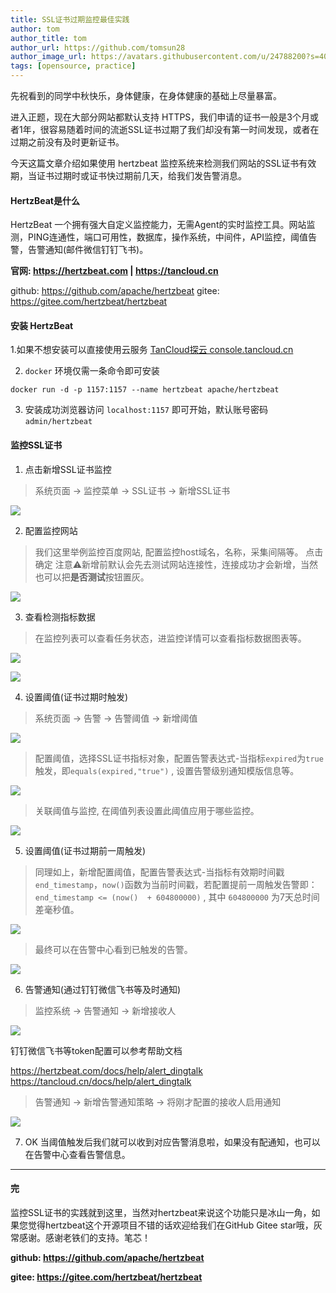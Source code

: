 ```yaml
---
title: SSL证书过期监控最佳实践
author: tom  
author_title: tom   
author_url: https://github.com/tomsun28  
author_image_url: https://avatars.githubusercontent.com/u/24788200?s=400&v=4  
tags: [opensource, practice]
---
```


先祝看到的同学中秋快乐，身体健康，在身体健康的基础上尽量暴富。

进入正题，现在大部分网站都默认支持 HTTPS，我们申请的证书一般是3个月或者1年，很容易随着时间的流逝SSL证书过期了我们却没有第一时间发现，或者在过期之前没有及时更新证书。

今天这篇文章介绍如果使用 hertzbeat 监控系统来检测我们网站的SSL证书有效期，当证书过期时或证书快过期前几天，给我们发告警消息。

#### HertzBeat是什么

HertzBeat 一个拥有强大自定义监控能力，无需Agent的实时监控工具。网站监测，PING连通性，端口可用性，数据库，操作系统，中间件，API监控，阈值告警，告警通知(邮件微信钉钉飞书)。

**官网: <https://hertzbeat.com> | <https://tancloud.cn>**

github: <https://github.com/apache/hertzbeat>
gitee: <https://gitee.com/hertzbeat/hertzbeat>

#### 安装 HertzBeat

1.如果不想安装可以直接使用云服务 [TanCloud探云 console.tancloud.cn](https://console.tancloud.cn)

2. `docker` 环境仅需一条命令即可安装

`docker run -d -p 1157:1157 --name hertzbeat apache/hertzbeat`

3. 安装成功浏览器访问 `localhost:1157` 即可开始，默认账号密码 `admin/hertzbeat`

#### 监控SSL证书

1. 点击新增SSL证书监控

> 系统页面 -> 监控菜单 -> SSL证书 -> 新增SSL证书

![](https://p3-juejin.byteimg.com/tos-cn-i-k3u1fbpfcp/bd53f343a5b54feab62e71458d076441~tplv-k3u1fbpfcp-zoom-1.image)

2. 配置监控网站

> 我们这里举例监控百度网站, 配置监控host域名，名称，采集间隔等。
> 点击确定 注意⚠️新增前默认会先去测试网站连接性，连接成功才会新增，当然也可以把**是否测试**按钮置灰。

![](https://p3-juejin.byteimg.com/tos-cn-i-k3u1fbpfcp/ad1154670648413bb82c8bdeb5b13609~tplv-k3u1fbpfcp-zoom-1.image)

3. 查看检测指标数据

> 在监控列表可以查看任务状态，进监控详情可以查看指标数据图表等。

![](https://p3-juejin.byteimg.com/tos-cn-i-k3u1fbpfcp/f874b45e909c4bb0acdd28b3fb034a61~tplv-k3u1fbpfcp-zoom-1.image)

![](https://p3-juejin.byteimg.com/tos-cn-i-k3u1fbpfcp/ef5d7443f8c04818ae5aa28d421203be~tplv-k3u1fbpfcp-zoom-1.image)

4. 设置阈值(证书过期时触发)

> 系统页面 -> 告警 -> 告警阈值 -> 新增阈值

![](https://p3-juejin.byteimg.com/tos-cn-i-k3u1fbpfcp/8d6205172d43463aa34e534477f132f1~tplv-k3u1fbpfcp-zoom-1.image)

> 配置阈值，选择SSL证书指标对象，配置告警表达式-当指标`expired`为`true`触发，即`equals(expired,"true")` , 设置告警级别通知模版信息等。

![](https://p3-juejin.byteimg.com/tos-cn-i-k3u1fbpfcp/83d17b381d994f26a6240e01915b2001~tplv-k3u1fbpfcp-zoom-1.image)

> 关联阈值与监控, 在阈值列表设置此阈值应用于哪些监控。

![](https://p3-juejin.byteimg.com/tos-cn-i-k3u1fbpfcp/9b9063d7bcf9454387be0491fc382bd1~tplv-k3u1fbpfcp-zoom-1.image)

5. 设置阈值(证书过期前一周触发)

> 同理如上，新增配置阈值，配置告警表达式-当指标有效期时间戳 `end_timestamp`，`now()`函数为当前时间戳，若配置提前一周触发告警即：`end_timestamp <= (now()  + 604800000)` , 其中 `604800000` 为7天总时间差毫秒值。

![](https://p3-juejin.byteimg.com/tos-cn-i-k3u1fbpfcp/0d6f837f57c247e09f668f60eff4a0ff~tplv-k3u1fbpfcp-zoom-1.image)

> 最终可以在告警中心看到已触发的告警。

![](https://p3-juejin.byteimg.com/tos-cn-i-k3u1fbpfcp/5a61b23127524976b2c209ce0ca6a339~tplv-k3u1fbpfcp-zoom-1.image)

6. 告警通知(通过钉钉微信飞书等及时通知)

> 监控系统 -> 告警通知 -> 新增接收人

![](https://p3-juejin.byteimg.com/tos-cn-i-k3u1fbpfcp/7f36956060ef410a82bbecafcbb2957f~tplv-k3u1fbpfcp-zoom-1.image)

钉钉微信飞书等token配置可以参考帮助文档

<https://hertzbeat.com/docs/help/alert_dingtalk>
<https://tancloud.cn/docs/help/alert_dingtalk>

> 告警通知 -> 新增告警通知策略 -> 将刚才配置的接收人启用通知

![](https://p3-juejin.byteimg.com/tos-cn-i-k3u1fbpfcp/d976343e81f843138344a039f3aff8a3~tplv-k3u1fbpfcp-zoom-1.image)

7. OK 当阈值触发后我们就可以收到对应告警消息啦，如果没有配通知，也可以在告警中心查看告警信息。

----  

#### 完

监控SSL证书的实践就到这里，当然对hertzbeat来说这个功能只是冰山一角，如果您觉得hertzbeat这个开源项目不错的话欢迎给我们在GitHub Gitee star哦，灰常感谢。感谢老铁们的支持。笔芯！

**github: <https://github.com/apache/hertzbeat>**

**gitee: <https://gitee.com/hertzbeat/hertzbeat>**
